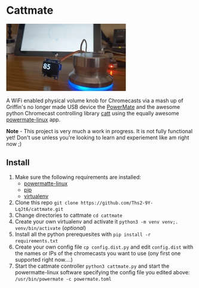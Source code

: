 # Cattmate

![](./demo.gif)

A WiFi enabled physical volume knob for Chromecasts via a mash up of Griffin's no longer made USB device the 
[PowerMate](https://support.griffintechnology.com/product/powermate/) and
the awesome python Chromecast controlling library [catt](https://github.com/skorokithakis/catt/)
using the equally awesome [powermate-linux](https://github.com/stefansundin/powermate-linux)
 app.

**Note** - This project is very much a work in progress. It is not fully functional yet! Don't 
use unless you're looking to learn and experiement like am right now ;)   

## Install

1. Make sure the following requirements are installed:
   * [powermatte-linux](https://github.com/stefansundin/powermate-linux)
   * [pip](https://pip.pypa.io/en/stable/installing/)
   * [virtualenv](https://virtualenv.pypa.io/en/stable/) 
1. Clone this repo `git clone https://github.com/Ths2-9Y-LqJt6/cattmate.git`
1. Change directories to cattmate `cd cattmate`
1. Create your own virtualenv and activate it `python3 -m venv venv;. venv/bin/activate` (_optional_)
1. Install all the python prerequesites with `pip install -r requirements.txt`
1. Create your own config file `cp config.dist.py` and edit `config.dist` with the names or IPs
of the chromecasts you want to use (ony first one supported right now....)
1. Start the cattmate controller `python3 cattmate.py` and start the powermatte-linux software
specifying the config file you edited above: `/usr/bin/powermate -c powermate.toml`
